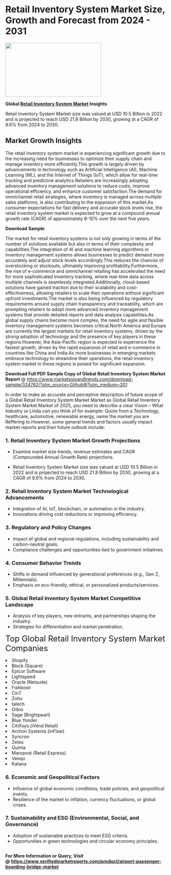 <H1>Retail Inventory System Market Size, Growth and Forecast from 2024 - 2031</H1><img class="aligncenter size-medium wp-image-584254" src="https://thirdeyenews.in/wp-content/uploads/2024/09/Global-Market-Research-300x168.jpeg" alt="" width="300" height="168" /><p><strong>Global&nbsp;<a href="https://www.marketsizeandtrends.com/download-sample/324762/?utm_source=Github8j?utm_medium=201">Retail Inventory System Market</a> Insights</strong></p><p>Retail Inventory System Market size was valued at USD 10.5 Billion in 2022 and is projected to reach USD 21.8 Billion by 2030, growing at a CAGR of 9.6% from 2024 to 2030.</p><p><h2>Market Growth Insights</h2> <p>The retail inventory system market is experiencing significant growth due to the increasing need for businesses to optimize their supply chain and manage inventory more efficiently.This growth is largely driven by advancements in technology such as Artificial Intelligence (AI), Machine Learning (ML), and the Internet of Things (IoT), which allow for real-time tracking and predictive analytics.Retailers are increasingly adopting advanced inventory management solutions to reduce costs, improve operational efficiency, and enhance customer satisfaction.The demand for omnichannel retail strategies, where inventory is managed across multiple sales platforms, is also contributing to the expansion of this market.As consumer expectations for fast delivery and accurate stock levels rise, the retail inventory system market is expected to grow at a compound annual growth rate (CAGR) of approximately 8-10% over the next five years.</p> <p><strong>Download Sample</strong></p> <p>The market for retail inventory systems is not only growing in terms of the number of solutions available but also in terms of their complexity and capabilities.The integration of AI and machine learning algorithms in inventory management systems allows businesses to predict demand more accurately and adjust stock levels accordingly.This reduces the chances of overstocking or stockouts, ultimately improving profitability.Furthermore, the rise of e-commerce and omnichannel retailing has accelerated the need for more sophisticated inventory tracking, where real-time data across multiple channels is seamlessly integrated.Additionally, cloud-based solutions have gained traction due to their scalability and cost-effectiveness, allowing retailers to scale their operations without significant upfront investments.The market is also being influenced by regulatory requirements around supply chain transparency and traceability, which are prompting retailers to adopt more advanced inventory management systems that provide detailed reports and data analysis capabilities.As global supply chains become more complex, the need for agile and flexible inventory management systems becomes critical.North America and Europe are currently the largest markets for retail inventory systems, driven by the strong adoption of technology and the presence of key players in these regions.However, the Asia-Pacific region is expected to experience the fastest growth, driven by the rapid expansion of retail and e-commerce in countries like China and India.As more businesses in emerging markets embrace technology to streamline their operations, the retail inventory system market in these regions is poised for significant expansion.<p><span class=""><strong>Download Full PDF Sample Copy of Global Retail Inventory System Market Report</strong> @ <a href="https://www.marketsizeandtrends.com/download-sample/324762/?utm_source=Github8j?utm_medium=201" target="_blank">https://www.marketsizeandtrends.com/download-sample/324762/?utm_source=Github8j?utm_medium=201</a></span></p><p>In order to make an accurate and perceptive description of future scope of a Global&nbsp;Retail Inventory System Market Market as Global&nbsp;Retail Inventory System Market Market of 2025, you need to describe a clear Vision &ndash; What Industry or Linda can you think of for example: Quote from a Technology, healthcare, automotive, renewable energy, name the market you are Reffering to.However, some general trends and factors usually impact market reports and their future outlook include:</p><h3>1.&nbsp;<strong>Retail Inventory System Market Growth Projections</strong></h3><ul><li>Examine market size trends, revenue estimates and CAGR (Compounded Annual Growth Rate) projections.</li><li><p>Retail Inventory System Market size was valued at USD 10.5 Billion in 2022 and is projected to reach USD 21.8 Billion by 2030, growing at a CAGR of 9.6% from 2024 to 2030.</p></li></ul><h3>2.&nbsp;<strong>Retail Inventory System Market Technological Advancements</strong></h3><ul><li>Integration of AI, IoT, blockchain, or automation in the industry.</li><li>Innovations driving cost reductions or improving efficiency.</li></ul><h3>3.&nbsp;<strong>Regulatory and Policy Changes</strong></h3><ul><li>Impact of global and regional regulations, including sustainability and carbon-neutral goals.</li><li>Compliance challenges and opportunities tied to government initiatives.</li></ul><h3>4.&nbsp;<strong>Consumer Behavior Trends</strong></h3><ul><li>Shifts in demand influenced by generational preferences (e.g., Gen Z, Millennials).</li><li>Emphasis on eco-friendly, ethical, or personalized products/services.</li></ul><h3>5.&nbsp;<strong>Global Retail Inventory System Market Competitive Landscape</strong></h3><ul><li>Analysis of key players, new entrants, and partnerships shaping the industry.</li><li>Strategies for differentiation and market penetration.</li></ul><p data-pm-slice="1 1 []"><span style="color: inherit; font-family: inherit; font-size: 25px;">Top Global Retail Inventory System Market Companies</span></p><div class="" data-test-id=""><p><li>Shopify</li><li> Block (Square)</li><li> Epicor Software</li><li> Lightspeed</li><li> Oracle (Netsuite)</li><li> Fishbowl</li><li> Cin7</li><li> Zoho</li><li> talech</li><li> Odoo</li><li> Sage (Brightpearl)</li><li> Blue Yonder</li><li> CitiXsys (iVend Retail)</li><li> Archon Systems (inFlow)</li><li> Syncron</li><li> Zetes</li><li> Quinta</li><li> Maropost (Retail Express)</li><li> Veeqo</li><li> Katana</li></p></div><h3>6.&nbsp;<strong>Economic and Geopolitical Factors</strong></h3><ul><li>Influence of global economic conditions, trade policies, and geopolitical events.</li><li>Resilience of the market to inflation, currency fluctuations, or global crises.</li></ul><h3>7.&nbsp;<strong>Sustainability and ESG (Environmental, Social, and Governance)</strong></h3><ul><li>Adoption of sustainable practices to meet ESG criteria.</li><li>Opportunities in green technologies and circular economy principles.</li></ul><h2><strong style="font-size: 14px;">For More Information or Query, Visit @&nbsp;</strong><a style="background-color: #ffffff; font-size: 14px;" href="https://www.marketsizeandtrends.com/report/retail-inventory-system-market/" target="_blank">https://www.verifiedmarketreports.com/product/airport-passenger-boarding-bridge-market</a></h2>